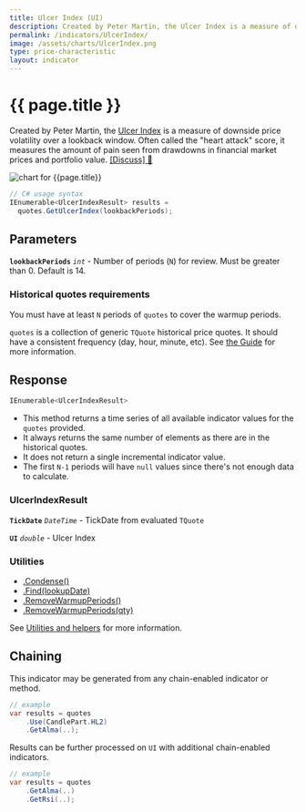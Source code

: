 ```yaml
---
title: Ulcer Index (UI)
description: Created by Peter Martin, the Ulcer Index is a measure of downside price volatility.  Often called the "heart attack" score, it measures the amount of pain seen from drawdowns in financial market prices and portfolio value.
permalink: /indicators/UlcerIndex/
image: /assets/charts/UlcerIndex.png
type: price-characteristic
layout: indicator
---
```


# {{ page.title }}

Created by Peter Martin, the [Ulcer Index](https://en.wikipedia.org/wiki/Ulcer_index) is a measure of downside price volatility over a lookback window.  Often called the "heart attack" score, it measures the amount of pain seen from drawdowns in financial market prices and portfolio value.
[[Discuss] &#128172;]({{site.github.repository_url}}/discussions/232 "Community discussion about this indicator")

![chart for {{page.title}}]({{site.baseurl}}{{page.image}})

```csharp
// C# usage syntax
IEnumerable<UlcerIndexResult> results =
  quotes.GetUlcerIndex(lookbackPeriods);
```

## Parameters

**`lookbackPeriods`** _`int`_ - Number of periods (`N`) for review.  Must be greater than 0.  Default is 14.

### Historical quotes requirements

You must have at least `N` periods of `quotes` to cover the warmup periods.

`quotes` is a collection of generic `TQuote` historical price quotes.  It should have a consistent frequency (day, hour, minute, etc).  See [the Guide]({{site.baseurl}}/guide/#historical-quotes) for more information.

## Response

```csharp
IEnumerable<UlcerIndexResult>
```

- This method returns a time series of all available indicator values for the `quotes` provided.
- It always returns the same number of elements as there are in the historical quotes.
- It does not return a single incremental indicator value.
- The first `N-1` periods will have `null` values since there's not enough data to calculate.

### UlcerIndexResult

**`TickDate`** _`DateTime`_ - TickDate from evaluated `TQuote`

**`UI`** _`double`_ - Ulcer Index

### Utilities

- [.Condense()]({{site.baseurl}}/utilities#condense)
- [.Find(lookupDate)]({{site.baseurl}}/utilities#find-indicator-result-by-date)
- [.RemoveWarmupPeriods()]({{site.baseurl}}/utilities#remove-warmup-periods)
- [.RemoveWarmupPeriods(qty)]({{site.baseurl}}/utilities#remove-warmup-periods)

See [Utilities and helpers]({{site.baseurl}}/utilities#utilities-for-indicator-results) for more information.

## Chaining

This indicator may be generated from any chain-enabled indicator or method.

```csharp
// example
var results = quotes
    .Use(CandlePart.HL2)
    .GetAlma(..);
```

Results can be further processed on `UI` with additional chain-enabled indicators.

```csharp
// example
var results = quotes
    .GetAlma(..)
    .GetRsi(..);
```
